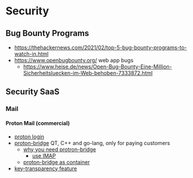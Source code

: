 # Security

## Bug Bounty Programs

* https://thehackernews.com/2021/02/top-5-bug-bounty-programs-to-watch-in.html
* https://www.openbugbounty.org/ web app bugs
  + https://www.heise.de/news/Open-Bug-Bounty-Eine-Million-Sicherheitsluecken-im-Web-behoben-7333872.html

## Security SaaS

### Mail

#### Proton Mail (commercial)

* [proton login](https://account.proton.me/de/login)
* [proton-bridge](https://github.com/ProtonMail/proton-bridge/) QT, C++ and go-lang, only for paying customers
  + [why you need protron-bridge](https://proton.me/support/why-you-need-bridge)
    - [use IMAP](https://proton.me/support/imap-smtp-and-pop3-setup)
  + [proton-bridge as container](https://hub.docker.com/r/shenxn/protonmail-bridge)
* [key-transparency feature](https://proton.me/support/key-transparency)
